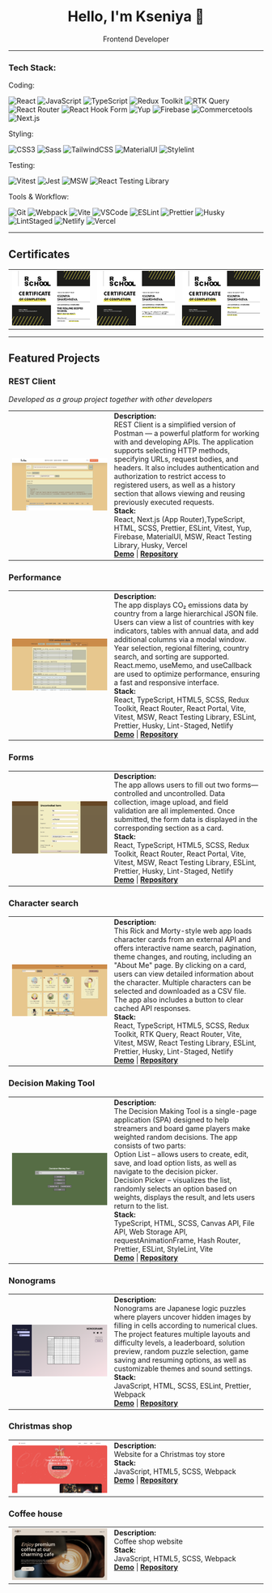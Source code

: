 <div align="center">
  <h1><b>Hello, I'm Kseniya 🤗</b></h1>
  Frontend Developer
</div>

---

### Tech Stack:

Coding:

![React](https://img.shields.io/badge/React-20232A?style=for-the-badge&logo=react&logoColor=61DAFB)
![JavaScript](https://img.shields.io/badge/JavaScript-F7DF1E?style=for-the-badge&logo=javascript&logoColor=black)
![TypeScript](https://img.shields.io/badge/TypeScript-3178C6?style=for-the-badge&logo=typescript&logoColor=white)
![Redux Toolkit](https://img.shields.io/badge/Redux%20Toolkit-593D88?style=for-the-badge&logo=redux&logoColor=white)
![RTK Query](https://img.shields.io/badge/RTK%20Query-764ABC?style=for-the-badge&logo=redux&logoColor=white)
![React Router](https://img.shields.io/badge/React%20Router-CA4245?style=for-the-badge&logo=reactrouter&logoColor=white)
![React Hook Form](https://img.shields.io/badge/React%20Hook%20Form-EC5990?style=for-the-badge&logo=reacthookform&logoColor=white)
![Yup](https://img.shields.io/badge/Yup-0081CB?style=for-the-badge&logoColor=white)
![Firebase](https://img.shields.io/badge/Firebase-FFCA28?style=for-the-badge&logo=firebase&logoColor=black)
![Commercetools](https://img.shields.io/badge/Commercetools-0099FF?style=for-the-badge&logo=commercetools&logoColor=white)
![Next.js](https://img.shields.io/badge/Next.js-000000?style=for-the-badge&logo=nextdotjs&logoColor=white)

Styling:

![CSS3](https://img.shields.io/badge/CSS3-1572B6?style=for-the-badge&logo=css3&logoColor=white)
![Sass](https://img.shields.io/badge/SCSS-CC6699?style=for-the-badge&logo=sass&logoColor=white)
![TailwindCSS](https://img.shields.io/badge/TailwindCSS-06B6D4?style=for-the-badge&logo=tailwindcss&logoColor=white)
![MaterialUI](https://img.shields.io/badge/Material%20UI-007FFF?style=for-the-badge&logo=mui&logoColor=white)
![Stylelint](https://img.shields.io/badge/Stylelint-263238?style=for-the-badge&logo=stylelint&logoColor=white)

Testing:

![Vitest](https://img.shields.io/badge/Vitest-6E9F18?style=for-the-badge&logo=vitest&logoColor=white)
![Jest](https://img.shields.io/badge/Jest-C21325?style=for-the-badge&logo=jest&logoColor=white)
![MSW](https://img.shields.io/badge/MSW-FF6A33?style=for-the-badge&logoColor=white)
![React Testing Library](https://img.shields.io/badge/React%20Testing%20Library-E33332?style=for-the-badge&logo=react&logoColor=white)

Tools & Workflow:

![Git](https://img.shields.io/badge/Git-F05032?style=for-the-badge&logo=git&logoColor=white)
![Webpack](https://img.shields.io/badge/Webpack-8DD6F9?style=for-the-badge&logo=webpack&logoColor=black)
![Vite](https://img.shields.io/badge/Vite-646CFF?style=for-the-badge&logo=vite&logoColor=white)
![VSCode](https://img.shields.io/badge/VS%20Code-007ACC?style=for-the-badge&logo=visualstudiocode&logoColor=white)
![ESLint](https://img.shields.io/badge/ESLint-4B32C3?style=for-the-badge&logo=eslint&logoColor=white)
![Prettier](https://img.shields.io/badge/Prettier-F7B93E?style=for-the-badge&logo=prettier&logoColor=black)
![Husky](https://img.shields.io/badge/Husky-444444?style=for-the-badge&logo=husky&logoColor=white)
![LintStaged](https://img.shields.io/badge/Lint--Staged-000000?style=for-the-badge&logoColor=white)
![Netlify](https://img.shields.io/badge/Netlify-00C7B7?style=for-the-badge&logo=netlify&logoColor=white)
![Vercel](https://img.shields.io/badge/Vercel-000000?style=for-the-badge&logo=vercel&logoColor=white)

---

## Certificates

<table>
  <tr>
    <td width="auto" align="center">
      <img src="./images/react_2024.png" width="auto" alt="react_2024">
    </td>
    <td width="auto" align="center">
     <img src="./images/js_2025.png" width="auto" alt="js_2025">
    </td>
    <td width="auto" align="center">
     <img src="./images/react_2025.png" width="auto" alt="react_2025">
    </td>
  </tr>
</table>

---

## Featured Projects

### **REST Client**

_Developed as a group project together with other developers_

<table>
  <tr>
    <td width="40%" align="center">
      <img src="./images/rest-client_screen.png" width="auto" alt="rest-client">
    </td>
    <td width="60%" valign="top">
      <b>Description:</b><br/>
     REST Client is a simplified version of Postman — a powerful platform for working with and developing APIs. The application supports selecting HTTP methods, specifying URLs, request bodies, and headers. It also includes authentication and authorization to restrict access to registered users, as well as a history section that allows viewing and reusing previously executed requests.<br/>
      <b>Stack:</b><br/>
      React, Next.js (App Router),TypeScript, HTML, SCSS, Prettier, ESLint, Vitest, Yup, Firebase, MaterialUI, MSW, React Testing Library, Husky, Vercel<br/>
      <a href="https://rest-client-app-updp.vercel.app/en" target="_blank"><b>Demo</b></a> |
      <a href="https://github.com/KsushaSher/REST-Client" target="_blank"><b>Repository</b></a>
    </td>
  </tr>
</table>

### **Performance**

<table>
  <tr>
    <td width="40%" align="center">
      <img src="./images/performance_screen.png" width="auto" alt="performance">
    </td>
    <td width="60%" valign="top">
      <b>Description:</b><br/>
     The app displays CO₂ emissions data by country from a large hierarchical JSON file. Users can view a list of countries with key indicators, tables with annual data, and add additional columns via a modal window.
     Year selection, regional filtering, country search, and sorting are supported. React.memo, useMemo, and useCallback are used to optimize performance, ensuring a fast and responsive interface.<br/>
      <b>Stack:</b><br/>
      React, TypeScript, HTML5, SCSS, Redux Toolkit, React Router, React Portal, Vite, Vitest, MSW, React Testing Library, ESLint, Prettier, Husky, Lint-Staged, Netlify<br/>
      <a href="https://react-performance2025-1010.netlify.app/" target="_blank"><b>Demo</b></a> |
      <a href="https://github.com/KsushaSher/ReactQ32025/tree/performance" target="_blank"><b>Repository</b></a>
    </td>
  </tr>
</table>

### **Forms**

<table>
  <tr>
    <td width="40%" align="center">
      <img src="./images/forms_screen.png" width="auto" alt="forms">
    </td>
    <td width="60%" valign="top">
      <b>Description:</b><br/>
     The app allows users to fill out two forms—controlled and uncontrolled. Data collection, image upload, and field validation are all implemented. Once submitted, the form data is displayed in the corresponding section as a card.<br/>
      <b>Stack:</b><br/>
     React, TypeScript, HTML5, SCSS, Redux Toolkit, React Router, React Portal, Vite, Vitest, MSW, React Testing Library, ESLint, Prettier, Husky, Lint-Staged, Netlify<br/>
      <a href="https://react2025-forms10.netlify.app/" target="_blank"><b>Demo</b></a> |
      <a href="https://github.com/KsushaSher/ReactQ32025/tree/forms" target="_blank"><b>Repository</b></a>
    </td>
  </tr>
</table>

### **Сharacter search**

<table>
  <tr>
    <td width="40%" align="center">
      <img src="./images/сharacter-search_screen.png" width="auto" alt="сharacter-search">
    </td>
    <td width="60%" valign="top">
      <b>Description:</b><br/>
   This Rick and Morty-style web app loads character cards from an external API and offers interactive name search, pagination, theme changes, and routing, including an "About Me" page. By clicking on a card, users can view detailed information about the character. Multiple characters can be selected and downloaded as a CSV file. The app also includes a button to clear cached API responses.<br/>
      <b>Stack:</b><br/>
     React, TypeScript, HTML5, SCSS, Redux Toolkit, RTK Query, React Router, Vite, Vitest, MSW, React Testing Library, ESLint, Prettier, Husky, Lint-Staged, Netlify<br/>
      <a href="https://react-class-components1010.netlify.app" target="_blank"><b>Demo</b></a> |
      <a href="https://github.com/KsushaSher/ReactQ32025/tree/api-queries" target="_blank"><b>Repository</b></a>
    </td>
  </tr>
</table>

### **Decision Making Tool**

<table>
  <tr>
    <td width="40%" align="center">
      <img src="./images/decision-making-tool_screen.png" width="auto" alt="decision-making-tool">
    </td>
    <td width="60%" valign="top">
      <b>Description:</b><br/>
   The Decision Making Tool is a single-page application (SPA) designed to help streamers and board game players make weighted random decisions.
The app consists of two parts: <br/>
Option List – allows users to create, edit, save, and load option lists, as well as navigate to the decision picker.<br/>
Decision Picker – visualizes the list, randomly selects an option based on weights, displays the result, and lets users return to the list.<br/>
      <b>Stack:</b><br/>
     TypeScript, HTML, SCSS, Canvas API, File API, Web Storage API, requestAnimationFrame, Hash Router, Prettier, ESLint, StyleLint, Vite<br/>
      <a href="https://decision-making-tool-sher.netlify.app/" target="_blank"><b>Demo</b></a> |
      <a href="https://github.com/KsushaSher/decision-making-tool" target="_blank"><b>Repository</b></a>
    </td>
  </tr>
</table>

### **Nonograms**

<table>
  <tr>
    <td width="40%" align="center">
      <img src="./images/nonograms-screen.png" width="auto" alt="Decision Making Tool Screenshot">
    </td>
    <td width="60%" valign="top">
      <b>Description:</b><br/>
      Nonograms are Japanese logic puzzles where players uncover hidden images by filling in cells according to numerical clues.<br/>
      The project features multiple layouts and difficulty levels, a leaderboard, solution preview, random puzzle selection, game saving and resuming options, as well as customizable themes and sound settings.<br/>
      <b>Stack:</b><br/>
      JavaScript, HTML, SCSS, ESLint, Prettier, Webpack<br/>
      <a href="https://nonograms-sher.netlify.app/" target="_blank"><b>Demo</b></a> |
      <a href="https://github.com/KsushaSher/nonograms" target="_blank"><b>Repository</b></a>
    </td>

  </tr>
</table>

### **Christmas shop**

<table>
  <tr>
    <td width="40%" align="center">
      <img src="./images/christmas-shop_screen.png" width="auto" alt="Decision Making Tool Screenshot">
    </td>
    <td width="60%" valign="top">
      <b>Description:</b><br/>
     Website for a Christmas toy store<br/>
      <b>Stack:</b><br/>
      JavaScript, HTML5, SCSS, Webpack<br/>
      <a href="https://christmas-shop-sher.netlify.app/" target="_blank"><b>Demo</b></a> |
      <a href="https://github.com/KsushaSher/christmas-shop" target="_blank"><b>Repository</b></a>
    </td>

  </tr>
</table>

### **Coffee house**

<table>
  <tr>
    <td width="40%" align="center">
      <img src="./images/coffee-house_screen.png" width="auto" alt="Decision Making Tool Screenshot">
    </td>
    <td width="60%" valign="top">
      <b>Description:</b><br/>
      Coffee shop website<br/>
      <b>Stack:</b><br/>
      JavaScript, HTML5, SCSS, Webpack<br/>
      <a href="https://coffee-house-sher.netlify.app/" target="_blank"><b>Demo</b></a> |
      <a href="https://github.com/KsushaSher/coffee-house" target="_blank"><b>Repository</b></a>
    </td>

  </tr>
</table>
